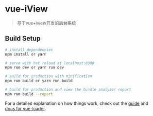 # vue-iView

> 基于vue+iview开发的后台系统

## Build Setup

``` bash
# install dependencies
npm install or yarn

# serve with hot reload at localhost:8080
npm run dev or yarn run dev

# build for production with minification
npm run build or yarn run build

# build for production and view the bundle analyzer report
npm run build --report
```

For a detailed explanation on how things work, check out the [guide](http://vuejs-templates.github.io/webpack/) and [docs for vue-loader](http://vuejs.github.io/vue-loader).
